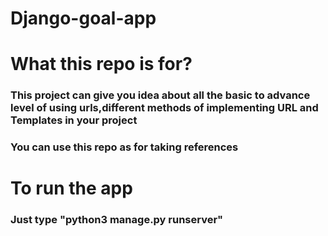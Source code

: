 # Django-goal-app
<h1>What this repo is for?</h1>
<h3>This project can give you idea about all the basic to advance level of using urls,different methods of implementing URL and Templates in your project</h3>
<h3>You can use this repo as for taking references</h3>
<h1>To run the app</h1>
<h3>Just type "python3 manage.py runserver"</h3>
